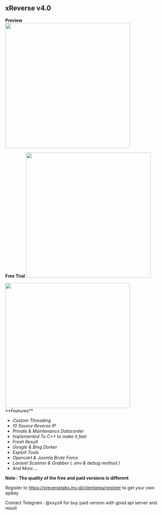 ## xReverse v4.0

**Preview**
  <br>
  <image src="https://xreverselabs.my.id/assets/img/view.png" height="400">
  <br>

**Free Trial**
  <image src="https://raw.githubusercontent.com/yon3zu/xReverse/main/prev1.png" height="400">
  <br>

  <image src="https://raw.githubusercontent.com/yon3zu/xReverse/main/prev2.png" height="400">
  <br>
  **Features**
  
  - _Custom Threading_
  - _10 Source Reverse IP_
  - _Private & Maintenance Datacenter_
  - _Implemented To C++ to make it fast_
  - _Fresh Result_
  - _Google & Bing Dorker_
  - _Exploit Tools_
  - _Opencart & Joomla Brute Force_
  - _Laravel Scanner & Grabber ( .env & debug method )_
  - _And More...._

   **Note : The quality of the free and paid versions is different**

   Register to https://xreverselabs.my.id/clientarea/register to get your own apikey
 
Contact Telegram : @xxyz4 for buy paid version with good api server and result

